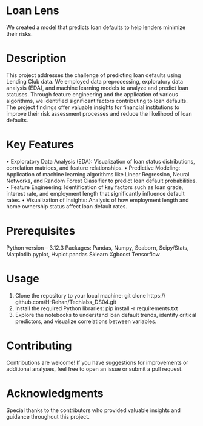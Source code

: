 # Loan Lens

We created a model that predicts loan defaults to help lenders minimize their risks. 

# Description

This project addresses the challenge of predicting loan defaults 
using Lending Club data. We employed data preprocessing, 
exploratory data analysis (EDA), and machine learning models to 
analyze and predict loan statuses. Through feature engineering 
and the application of various algorithms, we identified significant 
factors contributing to loan defaults. The project findings offer 
valuable insights for financial institutions to improve their risk 
assessment processes and reduce the likelihood of loan defaults. 

# Key Features

• Exploratory Data Analysis (EDA): Visualization of loan status
distributions, correlation matrices, and feature relationships.
• Predictive Modeling: Application of machine learning algorithms like
Linear Regression, Neural Networks, and Random Forest Classifier to
predict loan default probabilities.
• Feature Engineering: Identification of key factors such as loan grade,
interest rate, and employment length that significantly influence default
rates.
• Visualization of Insights: Analysis of how employment length and
home ownership status affect loan default rates.


# Prerequisites 

Python version – 3.12.3
 Packages:
Pandas, Numpy, Seaborn, Scipy/Stats, Matplotlib.pyplot, Hvplot.pandas
Sklearn
Xgboost 
Tensorflow


# Usage

1. Clone the repository to your local machine: git clone https://
github.com/H-Rehan/Techlabs_DS04.git
2. Install the required Python libraries: pip install -r requirements.txt
3. Explore the notebooks to understand loan default trends, identify
critical predictors, and visualize correlations between variables.


# Contributing

Contributions are welcome! If you have suggestions for improvements or
additional analyses, feel free to open an issue or submit a pull request.


# Acknowledgments

Special thanks to the contributors who provided valuable insights and
guidance throughout this project.



